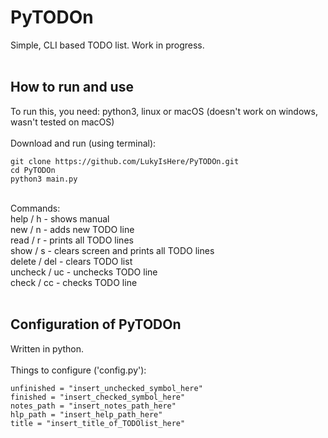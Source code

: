 # PyTODOn
Simple, CLI based TODO list. Work in progress.<br/>
<br/>
## How to run and use
To run this, you need: python3, linux or macOS (doesn't work on windows, wasn't tested on macOS) <br/> <br/>
Download and run (using terminal): 
```
git clone https://github.com/LukyIsHere/PyTODOn.git
cd PyTODOn
python3 main.py
```
<br/>
Commands:<br/>
 help / h  - shows manual <br/>
 new / n  - adds new TODO line<br/>
 read / r  - prints all TODO lines<br/>
 show / s  - clears screen and prints all TODO lines<br/>
 delete / del  - clears TODO list<br/>
 uncheck / uc  - unchecks TODO line<br/>
 check / cc  - checks TODO line<br/>
<br>

## Configuration of PyTODOn

Written in python.<br/><br/>
Things to configure ('config.py'):
```
unfinished = "insert_unchecked_symbol_here"
finished = "insert_checked_symbol_here"
notes_path = "insert_notes_path_here"
hlp_path = "insert_help_path_here"
title = "insert_title_of_TODOlist_here"
```
